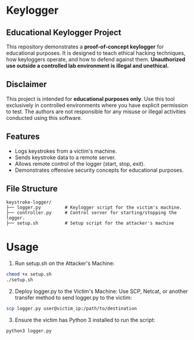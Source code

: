 # Keylogger 

## Educational Keylogger Project

This repository demonstrates a **proof-of-concept keylogger** for educational purposes. It is designed to teach ethical hacking techniques, how keyloggers operate, and how to defend against them. **Unauthorized use outside a controlled lab environment is illegal and unethical.**

## Disclaimer

This project is intended for **educational purposes only**. Use this tool exclusively in controlled environments where you have explicit permission to test. The authors are not responsible for any misuse or illegal activities conducted using this software.

## Features

- Logs keystrokes from a victim's machine.
- Sends keystroke data to a remote server.
- Allows remote control of the logger (start, stop, exit).
- Demonstrates offensive security concepts for educational purposes.

## File Structure

```plaintext
keystroke-logger/
├── logger.py         # Keylogger script for the victim's machine.
├── controller.py     # Control server for starting/stopping the logger.
├── setup.sh          # Setup script for the attacker's machine
```
# Usage
1. Run setup.sh on the Attacker's Machine:
```bash
chmod +x setup.sh
./setup.sh
```
2. Deploy logger.py to the Victim's Machine: Use SCP, Netcat, or another transfer method to send logger.py to the victim:

```bash
scp logger.py user@victim_ip:/path/to/destination
```
3. Ensure the victim has Python 3 installed to run the script:
```bash
python3 logger.py
```

